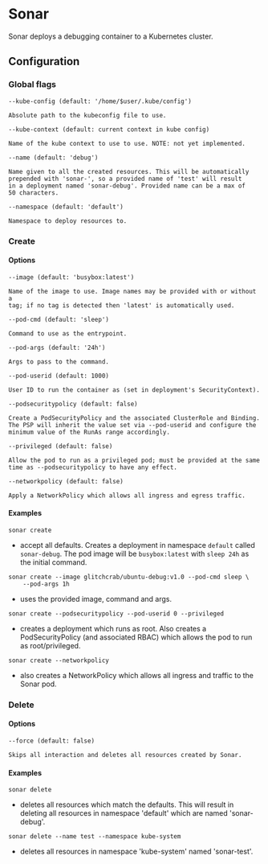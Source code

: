 # Sonar

Sonar deploys a debugging container to a Kubernetes cluster.

## Configuration

### Global flags

```
--kube-config (default: '/home/$user/.kube/config')

Absolute path to the kubeconfig file to use.

--kube-context (default: current context in kube config)

Name of the kube context to use to use. NOTE: not yet implemented.

--name (default: 'debug')

Name given to all the created resources. This will be automatically
prepended with 'sonar-', so a provided name of 'test' will result
in a deployment named 'sonar-debug'. Provided name can be a max of
50 characters.

--namespace (default: 'default')

Namespace to deploy resources to.
```

### Create

#### Options

```
--image (default: 'busybox:latest')

Name of the image to use. Image names may be provided with or without a
tag; if no tag is detected then 'latest' is automatically used.

--pod-cmd (default: 'sleep')

Command to use as the entrypoint.

--pod-args (default: '24h')

Args to pass to the command.

--pod-userid (default: 1000)

User ID to run the container as (set in deployment's SecurityContext).

--podsecuritypolicy (default: false)

Create a PodSecurityPolicy and the associated ClusterRole and Binding.
The PSP will inherit the value set via --pod-userid and configure the
minimum value of the RunAs range accordingly.

--privileged (default: false)

Allow the pod to run as a privileged pod; must be provided at the same
time as --podsecuritypolicy to have any effect.

--networkpolicy (default: false)

Apply a NetworkPolicy which allows all ingress and egress traffic.
```

#### Examples

```
sonar create
```
 - accept all defaults. Creates a deployment in namespace `default` called `sonar-debug`.  The pod image will be `busybox:latest` with `sleep 24h` as the initial command.

```
sonar create --image glitchcrab/ubuntu-debug:v1.0 --pod-cmd sleep \
    --pod-args 1h
```
 - uses the provided image, command and args.

```
sonar create --podsecuritypolicy --pod-userid 0 --privileged
```

- creates a deployment which runs as root. Also creates a PodSecurityPolicy (and associated RBAC) which allows the pod to run as root/privileged.

```
sonar create --networkpolicy
```

 - also creates a NetworkPolicy which allows all ingress and traffic to the Sonar pod.

### Delete

#### Options

```
--force (default: false)

Skips all interaction and deletes all resources created by Sonar.
```

#### Examples

```
sonar delete
```
 - deletes all resources which match the defaults. This will result in deleting all resources in namespace 'default' which are named 'sonar-debug'.

```
sonar delete --name test --namespace kube-system
```
 - deletes all resources in namespace 'kube-system' named 'sonar-test'.
